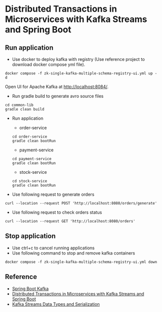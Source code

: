 # Distributed Transactions in Microservices with Kafka Streams and Spring Boot

## Run application

* Use docker to deploy kafka with registry (Use reference project to download docker compose yml file).

```shell
docker compose -f zk-single-kafka-multiple-schema-registry-ui.yml up -d
```

Open UI for Apache Kafka at [http://localhost:8084/](http://localhost:8084/).

* Run gradle build to generate avro source files

```shell
cd common-lib
gradle clean build
```

* Run application
    * order-service

  ```shell
  cd order-service
  gradle clean bootRun
  ```
    * payment-service

  ```shell
  cd payment-service
  gradle clean bootRun
  ```
    * stock-service

  ```shell
  cd stock-service
  gradle clean bootRun
  ```

* Use following request to generate orders

```shell
curl --location --request POST 'http://localhost:8080/orders/generate'
```

* Use following request to check orders status

```shell
curl --location --request GET 'http://localhost:8080/orders'
```

## Stop application

* Use ctrl+c to cancel running applications
* Use following command to stop and remove kafka containers

```shell
docker compose -f zk-single-kafka-multiple-schema-registry-ui.yml down
```

## Reference

* [Spring Boot Kafka](https://github.com/ashutoshsahoo/gs-spring-boot-kafka)
* [Distributed Transactions in Microservices with Kafka Streams and Spring Boot](https://piotrminkowski.com/2022/01/24/distributed-transactions-in-microservices-with-kafka-streams-and-spring-boot/)
* [Kafka Streams Data Types and Serialization](https://docs.confluent.io/platform/current/streams/developer-guide/datatypes.html)
